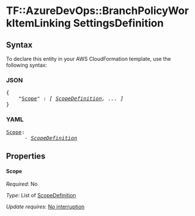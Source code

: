 # TF::AzureDevOps::BranchPolicyWorkItemLinking SettingsDefinition

## Syntax

To declare this entity in your AWS CloudFormation template, use the following syntax:

### JSON

<pre>
{
    "<a href="#scope" title="Scope">Scope</a>" : <i>[ <a href="scopedefinition.md">ScopeDefinition</a>, ... ]</i>
}
</pre>

### YAML

<pre>
<a href="#scope" title="Scope">Scope</a>: <i>
      - <a href="scopedefinition.md">ScopeDefinition</a></i>
</pre>

## Properties

#### Scope

_Required_: No

_Type_: List of <a href="scopedefinition.md">ScopeDefinition</a>

_Update requires_: [No interruption](https://docs.aws.amazon.com/AWSCloudFormation/latest/UserGuide/using-cfn-updating-stacks-update-behaviors.html#update-no-interrupt)

